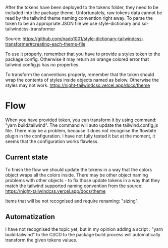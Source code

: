 After the tokens have been deployed to the tokens folder, they need to be included into the package theme.
Unfortunately, raw tokens data cannot be read by the tailwind theme naming convention right away.
To parse the token to be an appropriate JSON file we use style-dictionary and sd-tailwindcss-transformer

Source: https://github.com/nado1001/style-dictionary-tailwindcss-transformer#creating-each-theme-file

To use it properly, remember that you have to provide a styles token to the package config. Otherwise it may return an orange colored error that tailwind.config.js has no properties.

To transform the conventions properly, remember that the token should wrap the contents of styles inside objects named as below. Otherwise the styles may not  work.
https://night-tailwindcss.vercel.app/docs/theme

# Flow
When you have provided token, you can transform it by using command: "yarn build:tailwind". The command will auto update the tailwind.config.js file.
There may be a problem, because it does not recognise the flowbite plugin in the configuration. I have not fully tested it but at the moment, it seems that the configuration works flawless.

## Current state
To finish the flow we should update the tokens in a way that the colors object wraps all the colors inside.
There may be other object naming problems with other objects - to fix those update tokens in a way that they match the tailwind supported naming convention from the source: https://night-tailwindcss.vercel.app/docs/theme

Items that will be not recognised and require renaming: "sizing".

## Automatization
I have not recognised the topic yet, but in my opinion adding a script :  "yarn build:tailwind" to the CI/CD to the package build process will automatically transform the given tokens values.